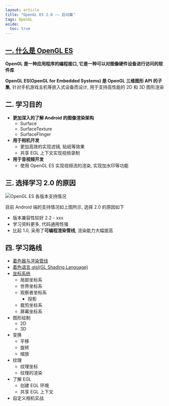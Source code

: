 ```yaml
---
layout: article
title: "OpenGL ES 2.0 —— 启动篇"
tags: OpenGL
aside:
  toc: true
---
```


## [一. 什么是 OpenGL ES](https://zh.wikipedia.org/wiki/OpenGL_ES)
**OpenGL 是一种应用程序的编程接口, 它是一种可以对图像硬件设备进行访问的软件库**

**OpenGL ES(OpenGL for Embedded Systems) 是 OpenGL 三维图形 API 的子集**, 针对手机游戏主机等嵌入式设备而设计, 用于支持高性能的 2D 和 3D 图形渲染

## 二. 学习目的
- **更加深入的了解 Android 的图像渲染架构**
  - Surface
  - SurfaceTexture
  - SurfaceFlinger
- **用于相机开发**
  - 更加高效的实现滤镜, 贴纸等效果
  - 共享 EGL 上下文实现视频录制
- **用于音视频开发**
  - 使用 OpenGL ES 实现视频流的渲染, 实现加水印等功能

<!--more-->

## 三. 选择学习 2.0 的原因
![OpenGL ES 各版本支持情况](https://i.loli.net/2019/08/02/5d43e5735d5ed41343.jpg)

目前 Android 端的支持情况如上图所示, 选择 2.0 的原因如下
- 版本兼容性较好 2.2 - xxx
- 学习资料更多, 代码通用性强
- 比起 1.0, 采用了**可编程渲染管线**, 渲染能力大幅提高

## 四. 学习路线
- [着色器与渲染管线](https://sharrychoo.github.io/blog/2019/07/30/OpenGL-ES-2.0-%E6%B8%B2%E6%9F%93%E7%AE%A1%E7%BA%BF%E4%B8%8E%E7%9D%80%E8%89%B2%E5%99%A8.html)
- [着色语言 glsl(GL Shading Language)](https://sharrychoo.github.io/blog/2019/07/31/OpenGL-ES-2.0-%E7%9D%80%E8%89%B2%E8%AF%AD%E8%A8%80.html)
- [坐标系统](https://sharrychoo.github.io/blog/2019/08/02/OpenGL-ES-2.0-%E5%9D%90%E6%A0%87%E7%B3%BB%E7%BB%9F.html)
  - 局部坐标系
  - 世界坐标系
  - 观察者坐标系
    - 投影 
  - 裁剪坐标系
  - 屏幕坐标系
- 图形绘制
  - 2D
  - 3D
- 变换
  - 平移
  - 旋转
  - 缩放
- 纹理
  - 纹理坐标
  - 纹理的渲染
- 了解 EGL
  - 创建 EGL 环境
  - 共享 EGL 上下文
- 自定义相机实战